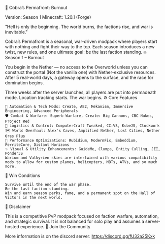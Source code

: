 
🐍 Cobra’s Permafront: Burnout

Version: Season 1
Minecraft: 1.20.1 (Forge)

"Hell is only the beginning. The world burns, the factions rise, and war is inevitable."

Cobra’s Permafront is a seasonal, war-driven modpack where players start with nothing and fight their way to the top. Each season introduces a new twist, new rules, and one ultimate goal: be the last faction standing.
🔥 Season 1 – Burnout

You begin in the Nether — no access to the Overworld unless you can construct the portal (Not the vanilla one) with Nether-exclusive resources. After 5 real-world days, a gateway opens to the surface, and the race for domination begins.

Three weeks after the server launches, all players are put into permadeath mode. Location tracking starts. The war begins.
⚙️ Core Features

    🔧 Automation & Tech Mods: Create, AE2, Mekanism, Immersive Engineering, Advanced Peripherals
    🛡️ Combat & Warfare: Superb Warfare, Create: Big Cannons, CBC Nukes, Project Red
    🧱 Logistics & Control: ComputerCraft Tweaked, CC:VS, KubeJS, Clockwork
    🗺️ World Overhaul: Alex's Caves, Amplified Nether, Lost Cities, Nether Ores Plus
    🚀 Performance Optimizations: Rubidium, ModernFix, Embeddium, FerriteCore, Distant Horizons
    ✨ Visual & Utility Enhancements: GuideMe, Clumps, Entity Culling, JEI, PonderJS
    Warium and Valkyrien skies are intertwined with various compatibility mods to allow for custom planes, helicopters, MBTs, ATVs, and so much more.

👑 Win Conditions

    Survive until the end of the war phase.
    Be the last faction standing.
    Win and earn season perks, fame, and a permanent spot on the Hall of Victors in the next world.

📜 Disclaimer

This is a competitive PvP modpack focused on faction warfare, automation, and strategic survival. It is not balanced for solo play and assumes a server-hosted experience.
💬 Join the Community

More information is on the discord server: https://discord.gg/fU32a25Kxk
